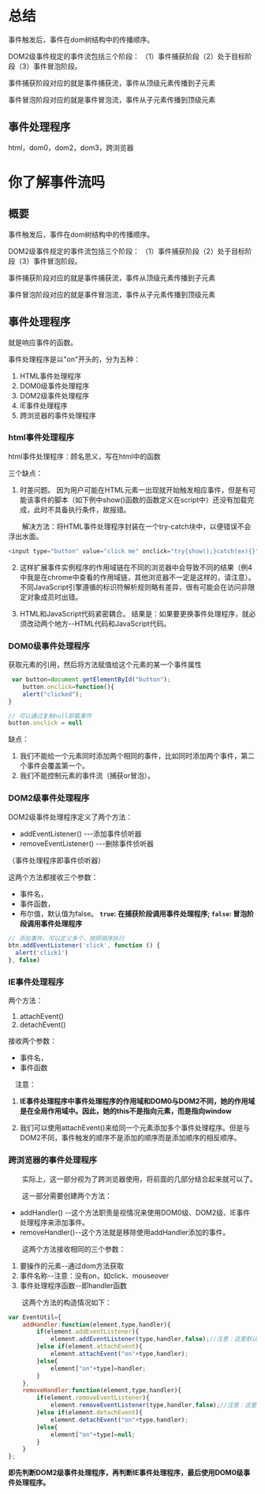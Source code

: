 

# 总结



事件触发后，事件在dom树结构中的传播顺序。

DOM2级事件规定的事件流包括三个阶段：
（1）事件捕获阶段（2）处于目标阶段（3）事件冒泡阶段。

事件捕获阶段对应的就是事件捕获流，事件从顶级元素传播到子元素

事件冒泡阶段对应的就是事件冒泡流，事件从子元素传播到顶级元素

## 事件处理程序

html，dom0，dom2，dom3，跨浏览器





# 你了解事件流吗

## 概要

事件触发后，事件在dom树结构中的传播顺序。

DOM2级事件规定的事件流包括三个阶段：
（1）事件捕获阶段（2）处于目标阶段（3）事件冒泡阶段。

事件捕获阶段对应的就是事件捕获流，事件从顶级元素传播到子元素

事件冒泡阶段对应的就是事件冒泡流，事件从子元素传播到顶级元素



## 事件处理程序

就是响应事件的函数。

事件处理程序是以"on"开头的，分为五种：

1. HTML事件处理程序
2. DOM0级事件处理程序
3. DOM2级事件处理程序
4. IE事件处理程序
5. 跨浏览器的事件处理程序

### html事件处理程序

html事件处理程序：顾名思义，写在html中的函数

三个缺点：

1. 时差问题。 因为用户可能在HTML元素一出现就开始触发相应事件，但是有可能该事件的脚本（如下例中show()函数的函数定义在script中）还没有加载完成，此时不具备执行条件，故报错。

　　解决方法：将HTML事件处理程序封装在一个try-catch块中，以便错误不会浮出水面。

```js
<input type="button" value="click me" onclick="try{show();}catch(ex){}">
```

2. 这样扩展事件实例程序的作用域链在不同的浏览器中会导致不同的结果（例4中我是在chrome中查看的作用域链，其他浏览器不一定是这样的，请注意）。不同JavaScript引擎遵循的标识符解析规则略有差异，很有可能会在访问非限定对象成员时出错。

3. HTML和JavaScript代码紧密耦合。 结果是：如果要更换事件处理程序，就必须改动两个地方--HTML代码和JavaScript代码。

### DOM0级事件处理程序

获取元素的引用，然后将方法赋值给这个元素的某一个事件属性

```js
 var button=document.getElementById("button");
	button.onclick=function(){
    alert("clicked");
}

// 可以通过复制null卸载事件
button.onclick = null
```



缺点：

1. 我们不能给一个元素同时添加两个相同的事件，比如同时添加两个事件，第二个事件会覆盖第一个。
2. 我们不能控制元素的事件流（捕获or冒泡）。



### DOM2级事件处理程序

DOM2级事件处理程序定义了两个方法：

- addEventListener()  ---添加事件侦听器
- removeEventListener()  ---删除事件侦听器

（事件处理程序即事件侦听器）

这两个方法都接收三个参数：

- 事件名，
- 事件函数，
- 布尔值，默认值为false。 **`true`: 在捕获阶段调用事件处理程序; `false`: 冒泡阶段调用事件处理程序**

```js
// 添加事件，可以定义多个，按照顺序执行
btn.addEventListener('click', function () {
  alert('click1')
}, false)
```

### IE事件处理程序

两个方法：

1. attachEvent()
2. detachEvent()

接收两个参数：

- 事件名，
- 事件函数



　注意：

1. **IE事件处理程序中事件处理程序的作用域和DOM0与DOM2不同，她的作用域是在全局作用域中。因此，她的this不是指向元素，而是指向window** 

2. 我们可以使用attachEvent()来给同一个元素添加多个事件处理程序。但是与DOM2不同，事件触发的顺序不是添加的顺序而是添加顺序的相反顺序。

   

### 跨浏览器的事件处理程序

　　实际上，这一部分视为了跨浏览器使用，将前面的几部分结合起来就可以了。

　　这一部分需要创建两个方法：

- addHandler()  --这个方法职责是视情况来使用DOM0级、DOM2级、IE事件处理程序来添加事件。
- removeHandler()--这个方法就是移除使用addHandler添加的事件。

　　这两个方法接收相同的三个参数：

1. 要操作的元素--通过dom方法获取
2. 事件名称--注意：没有on，如click、mouseover
3. 事件处理程序函数--即handler函数

　　这两个方法的构造情况如下：

```js
var EventUtil={
    addHandler:function(element,type,handler){
        if(element.addEventListener){
            element.addEventListener(type,handler,false);//注意：这里默认使用了false（冒泡）
        }else if(element.attachEvent){
            element.attachEvent("on"+type,handler);
        }else{
            element["on"+type]=handler;
        }
    },
    removeHandler:function(element,type,handler){
        if(element.removeEventListener){
            element.removeEventListener(type,handler,false);//注意：这里默认使用了false（冒泡）
        }else if(element.detachEvent){
            element.detachEvent("on"+type,handler);
        }else{
            element["on"+type]=null;
        }
    }
};
```

**即先判断DOM2级事件处理程序，再判断IE事件处理程序，最后使用DOM0级事件处理程序。**











